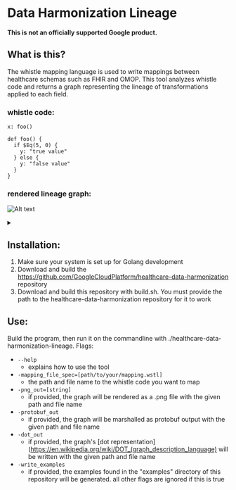 # Data Harmonization Lineage

**This is not an officially supported Google product.**

## What is this?
The whistle mapping language is used to write mappings between healthcare schemas such as FHIR and OMOP. This tool analyzes whistle code and returns a graph representing the lineage of transformations applied to each field.

### whistle code:
   
    x: foo()
    
    def foo() {
      if $Eq(5, 0) {
        y: "true value"
      } else {
        y: "false value"
      }
    }
    
### rendered lineage graph:

![Alt text](https://g.gravizo.com/source/custom_mark0?https%3A%2F%2Fraw.githubusercontent.com%2Fgoogleinterns%2Fhealthcare-data-harmonization-lineage%2Fprotobuf%2FREADME.md)
<details> 
<summary></summary>
custom_mark0
  digraph G {
    size ="4,4";
    main [shape=box];
    main -> parse [weight=8];
    parse -> execute;
    main -> init [style=dotted];
    main -> cleanup;
    execute -> { make_string; printf};
    init -> make_string;
    edge [color=red];
    main -> printf [style=bold,label="100 times"];
    make_string [label="make a string"];
    node [shape=box,style=filled,color=".7 .3 1.0"];
    execute -> compare;
  }
custom_mark0
</details>


## Installation:

1. Make sure your system is set up for Golang development
1. Download and build the https://github.com/GoogleCloudPlatform/healthcare-data-harmonization repository
2. Download and build this repository with build.sh. You must provide the path to the healthcare-data-harmonization repository for it to work

## Use:

Build the program, then run it on the commandline with ./healthcare-data-harmonization-lineage.
Flags:
* `--help`
  - explains how to use the tool
* `-mapping_file_spec=[path/to/your/mapping.wstl]`
  - the path and file name to the whistle code you want to map
* `-png_out=[string]`
  - if provided, the graph will be rendered as a .png file with the given path and file name
* `-protobuf_out`
  - if provided, the graph will be marshalled as protobuf output with the given path and file name
* `-dot_out`
  - if provided, the graph's [dot representation](https://en.wikipedia.org/wiki/DOT_(graph_description_language) will be written with the given path and file name
* `-write_examples`
  - if provided, the examples found in the "examples" directory of this repository will be generated. all other flags are ignored if this is true
